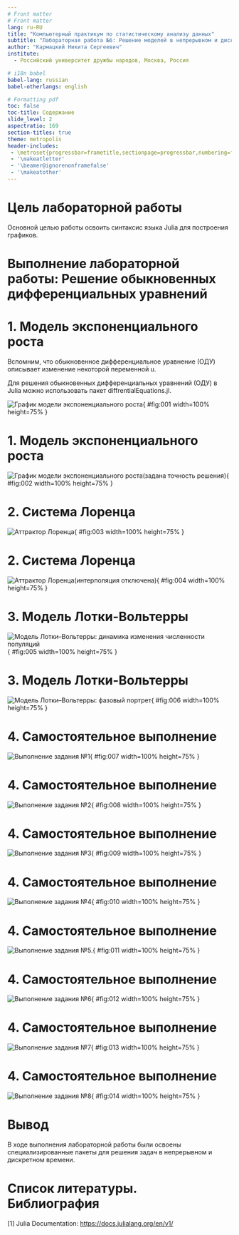 ```yaml
---
# Front matter
# Front matter
lang: ru-RU
title: "Компьютерный практикум по статистическому анализу данных"
subtitle: "Лабораторная работа №6: Решение моделей в непрерывном и дискретном времени"
author: "Кармацкий Никита Сергеевич"
institute:
  - Российский университет дружбы народов, Москва, Россия

# i18n babel
babel-lang: russian
babel-otherlangs: english

# Formatting pdf
toc: false
toc-title: Содержание
slide_level: 2
aspectratio: 169
section-titles: true
theme: metropolis
header-includes:
 - \metroset{progressbar=frametitle,sectionpage=progressbar,numbering=fraction}
 - '\makeatletter'
 - '\beamer@ignorenonframefalse'
 - '\makeatother'
---
```



# Цель лабораторной работы

Основной целью работы освоить синтаксис языка Julia для построения графиков.

# Выполнение лабораторной работы: Решение обыкновенных дифференциальных уравнений

#  1. Модель экспоненциального роста

Вспомним, что обыкновенное дифференциальное уравнение (ОДУ) описывает изменение некоторой 
переменной u.

Для решения обыкновенных дифференциальных уравнений (ОДУ) в Julia можно использовать пакет 
diffrentialEquations.jl.

![График модели экспоненциального роста](image/1.PNG){ #fig:001 width=100% height=75% }


#  1. Модель экспоненциального роста

![График модели экспоненциального роста(задана точность решения)](image/2.PNG){ #fig:002 width=100% height=75% }

#  2. Система Лоренца

![Аттрактор Лоренца](image/3.PNG){ #fig:003 width=100% height=75% }


#  2. Система Лоренца

![Аттрактор Лоренца(интерполяция отключена)](image/4.PNG){ #fig:004 width=100% height=75% }

# 3. Модель Лотки-Вольтерры

![Модель Лотки–Вольтерры: динамика изменения численности популяций](image/5.PNG){ #fig:005 width=100% height=75% }


# 3. Модель Лотки-Вольтерры

![Модель Лотки–Вольтерры: фазовый портрет](image/6.PNG){ #fig:006 width=100% height=75% }


# 4. Самостоятельное выполнение


![Выполнение задания №1](image/7.PNG){ #fig:007 width=100% height=75% }


# 4. Самостоятельное выполнение

![Выполнение задания №2](image/8.PNG){ #fig:008 width=100% height=75% }

# 4. Самостоятельное выполнение


![Выполнение задания №3](image/9.PNG){ #fig:009 width=100% height=75% }

# 4. Самостоятельное выполнение


![Выполнение задания №4](image/10.PNG){ #fig:010 width=100% height=75% }

# 4. Самостоятельное выполнение


![Выполнение задания №5. ](image/11.PNG){ #fig:011 width=100% height=75% }

# 4. Самостоятельное выполнение

![Выполнение задания №6](image/12.PNG){ #fig:012 width=100% height=75% }

# 4. Самостоятельное выполнение

![Выполнение задания №7](image/13.PNG){ #fig:013 width=100% height=75% }

# 4. Самостоятельное выполнение

![Выполнение задания №8](image/14.PNG){ #fig:014 width=100% height=75% }

# Вывод

В ходе выполнения лабораторной работы были освоены специализированные пакеты для решения задач в непрерывном и дискретном времени.


# Список литературы. Библиография

[1] Julia Documentation: https://docs.julialang.org/en/v1/
